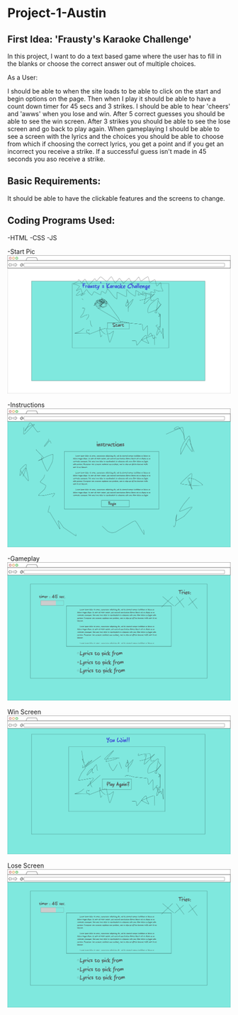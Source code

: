 # Project-1-Austin
## First Idea: 'Frausty's Karaoke Challenge'

In this project, I want to do a text based game where the user has to fill in the blanks
or choose the correct answer out of multiple choices.

As a User:

I should be able to when the site loads to be able to click on the start and begin options on the page. Then when I play it should be able to have a count down timer for 45 secs and 3 strikes. I should be able to hear 'cheers' and 'awws' when you lose and win. After 5 correct guesses you should be able to see the win screen. After 3 strikes you should be able to see the lose screen and go back to play again. When gameplaying I should be able to see a screen with the lyrics and the choices you should be able to choose from which if choosing the correct lyrics, you get a point and if you get an incorrect you receive a strike. If a successful guess isn't made in 45 seconds you aso receive a strike. 

## Basic Requirements:

It should be able to have the clickable features and the screens to change.

## Coding Programs Used:
-HTML
-CSS
-JS

-Start Pic
![img](/img/Page-1.png)

-Instructions
![img](/img/Page-2.png) 

-Gameplay
![img](/img/Copy-of-Page-3.png)

Win Screen
![img](/img/Copy-of-Page-1.png)

Lose Screen
![img](/img/Copy-of-Page-3.png)



